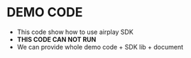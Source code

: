 # DEMO CODE   

* This code show how to use airplay SDK                      
* **THIS CODE CAN NOT RUN**                        
* We can provide whole demo code + SDK lib + document                                                                                                                                                           

 
